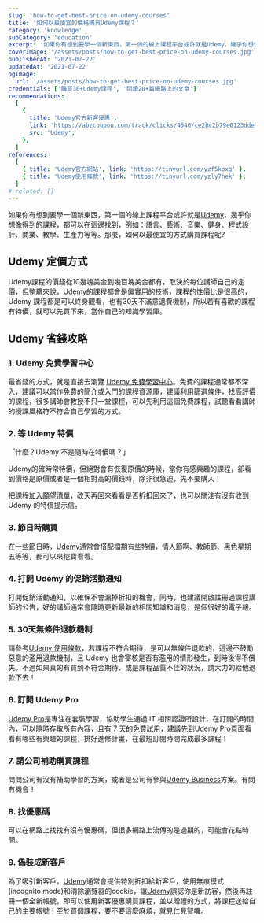 ```yaml
---
slug: 'how-to-get-best-price-on-udemy-courses'
title: '如何以最便宜的價格購買Udemy課程？'
category: 'knowledge'
subCategory: 'education'
excerpt: '如果你有想到要學一個新東西，第一個的線上課程平台或許就是Udemy，幾乎你想像得到的課程，都可以在這邊找到，例如：語言、藝術、音樂、健身、程式設計、商業、教學、生產力等等。那麼，如何以最便宜的方式購買Udemy課程呢?'
coverImage: '/assets/posts/how-to-get-best-price-on-udemy-courses.jpg'
publishedAt: '2021-07-22'
updatedAt: '2021-07-22'
ogImage:
  url: '/assets/posts/how-to-get-best-price-on-udemy-courses.jpg'
credentials: ['購買30+Udemy課程', '閱讀20+篇網路上的文章']
recommendations:
  [
    {
      title: 'Udemy官方新客優惠',
      link: 'https://abzcoupon.com/track/clicks/4546/ce2bc2b79e0123ddefcda67f8835ce13286c4ec17cebf0ab416db6006302?subid_1=&subid_2=&subid_3=&subid_4=&subid_5=&t=https%3A%2F%2Fwww.udemy.com%2F',
      src: 'Udemy',
    },
  ]
references:
  [
    { title: 'Udemy官方網站', link: 'https://tinyurl.com/yzf5koxg' },
    { title: 'Udemy使用條款', link: 'https://tinyurl.com/yzly7hek' },
  ]
# related: []
---
```


如果你有想到要學一個新東西，第一個的線上課程平台或許就是[Udemy](https://tinyurl.com/yhdgtddt "affiliate")，幾乎你想像得到的課程，都可以在這邊找到，例如：語言、藝術、音樂、健身、程式設計、商業、教學、生產力等等。那麼，如何以最便宜的方式購買課程呢?

## Udemy 定價方式

Udemy課程的價錢從10幾塊美金到幾百塊美金都有，取決於每位講師自己的定價，但整體來說，Udemy的課程都會是偏實用的技術，課程的性價比是很高的，Udemy 課程都是可以終身觀看，也有30天不滿意退費機制，所以若有喜歡的課程有特價，就可以先買下來，當作自己的知識學習庫。

## Udemy 省錢攻略

### 1. Udemy 免費學習中心

最省錢的方式，就是直接去瀏覽 [Udemy 免費學習中心](https://tinyurl.com/yfbaghja "affiliate")。免費的課程通常都不深入，建議可以當作免費的簡介或入門的課程資源庫，建議利用篩選條件，找高評價的課程，很多講師會教授不只一堂課程，可以先利用這個免費課程，試聽看看講師的授課風格符不符合自己學習的方式。

### 2. 等 Udemy 特價

「什麼？Udemy 不是隨時在特價嗎？」

Udemy的確時常特價，但絕對會有恢復原價的時候，當你有感興趣的課程，卻看到價格是原價或者是一個相對高的價錢時，除非很急迫，先不要購入！

把課程[加入願望清單](https://tinyurl.com/yf8sak6b "affiliate")，改天再回來看看是否折扣回來了，也可以關注有沒有收到 Udemy 的特價提示信。

### 3. 節日時購買

在一些節日時，[Udemy](https://tinyurl.com/yhdgtddt "affiliate")通常會搭配檔期有些特價，情人節啊、教師節、黑色星期五等等，都可以來挖寶看看。

### 4. 打開 Udemy 的促銷活動通知

打開促銷活動通知，以確保不會漏掉折扣的機會，同時，也建議開啟註冊過課程講師的公告，好的講師通常會隨時更新最新的相關知識和消息，是個很好的電子報。

### 5. 30天無條件退款機制

請參考[Udemy 使用條款](https://tinyurl.com/yzly7hek "affiliate")，若課程不符合期待，是可以無條件退款的，這邊不鼓勵惡意的濫用退款機制，且 Udemy 也會審核是否有濫用的情形發生，到時後得不償失。不過如果真的有買到不符合期待、或是課程品質不佳的狀況，請大力的給他退款下去！

### 6. 訂閱 Udemy Pro

[Udemy Pro](https://tinyurl.com/yhgfsrwr "affiliate")是專注在套裝學習，協助學生通過 IT 相關認證所設計，在訂閱的時間內，可以隨時存取所有內容，且有 7 天的免費試用，建議先到[Udemy Pro](https://tinyurl.com/yhgfsrwr "affiliate")頁面看看有哪些有興趣的課程，排好進修計畫，在最短訂閱時間完成最多課程！

### 7. 請公司補助購買課程

問問公司有沒有補助學習的方案，或者是公司有參與[Udemy Business](https://tinyurl.com/ygzsqe9j "affiliate")方案。有問有機會！

### 8. 找優惠碼

可以在網路上找找有沒有優惠碼，但很多網路上流傳的是過期的，可能會花點時間。

### 9. 偽裝成新客戶

為了吸引新客戶，[Udemy](https://tinyurl.com/yhdgtddt "affiliate")通常會提供特別折扣給新客戶，使用無痕模式(incognito mode)和清除瀏覽器的cookie，讓[Udemy](https://tinyurl.com/yhdgtddt "affiliate")誤認你是新訪客，然後再註冊一個全新帳號，即可以使用新客優惠購買課程，並以贈禮的方式，將課程送給自己的主要帳號！至於買個課程，要不要這麼麻煩，就見仁見智囉。
